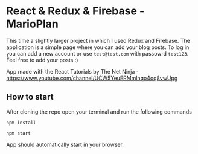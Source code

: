 # React & Redux & Firebase - MarioPlan

This time a slightly larger project in which I used Redux and Firebase. The application is a simple page where you can add your blog posts.
To log in you can add a new account or use `test@test.com` with passowrd `test123`.
Feel free to add your posts :)  

App made with the React Tutorials by The Net Ninja - https://www.youtube.com/channel/UCW5YeuERMmlnqo4oq8vwUpg

## How to start

After cloning the repo open your terminal and run the following commands

`npm install`

`npm start`

App should automatically start in your browser.